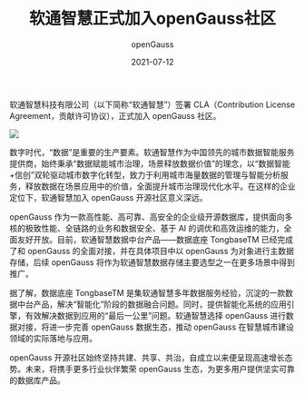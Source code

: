 ﻿---
title: ' 软通智慧正式加入openGauss社区'
date: '2021-07-12'
tags: ['theme']
banner: '/category/news/2021-07-12/banner.jpg'
category: 'news'
author: 'openGauss'
summary: '软通智慧签署CLA ，正式加入openGauss社区。'
---

软通智慧科技有限公司（以下简称“软通智慧”）签署 CLA（Contribution License Agreement，贡献许可协议），正式加入 openGauss 社区。

<img src="/zh/news/2021-07-12/banner.jpg" >

数字时代，“数据”是重要的生产要素。软通智慧作为中国领先的城市数据智能服务提供商，始终秉承“数据赋能城市治理，场景释放数据价值”的理念，以“数据智能+信创”双轮驱动城市数字化转型，致力于利用城市海量数据的管理与智能分析服务，释放数据在场景应用中的价值，全面提升城市治理现代化水平。在这样的企业定位下，软通智慧加入 openGauss 开源社区意义深远。

openGauss 作为一款高性能、高可靠、高安全的企业级开源数据库，提供面向多核的极致性能、全链路的业务和数据安全、基于 AI 的调优和高效运维的能力，全面友好开放。目前，软通智慧数据中台产品——数据底座 TongbaseTM 已经完成了和 openGauss 的全面对接，并在具体项目中以 openGauss 为对象进行主数据存储，后续 openGauss 将作为软通智慧数据存储主要选型之一在更多场景中得到推广。

据了解，数据底座 TongbaseTM 是集软通智慧多年数据服务经验，沉淀的一款数据中台产品，解决“智能化”阶段的数据融合问题。同时，提供智能化系统的应用引擎，有效解决数据到应用的“最后一公里”问题。软通智慧选择 openGauss 进行数据对接，将进一步完善 openGauss 数据生态，推动 openGauss 在智慧城市建设领域的实际落地与应用。

openGauss 开源社区始终坚持共建、共享、共治，自成立以来便呈现高速增长态势。未来，将携手更多行业伙伴繁荣 openGauss 生态，为更多用户提供坚实可靠的数据库产品。
